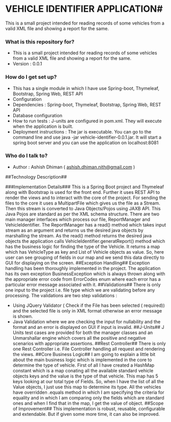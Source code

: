 # VEHICLE IDENTIFIER APPLICATION#
This is a small project intended for reading records of some vehicles from a valid XML file and showing a report for the same.

### What is this repository for? ###

* This is a small project intended for reading records of some vehicles from a valid XML file and showing a report for the same.
* Version : 0.0.1

### How do I get set up? ###

* This has a single module in which I have use Spring-boot, Thymeleaf, Bootstrap, Spring Web, REST API
* Configuration
* Dependencies  : Spring-boot, Thymeleaf, Bootstrap, Spring Web, REST API
* Database configuration
* How to run tests : J-units are configured in pom.xml. They will execute when the application is built.
* Deployment instructions : The jar is executable. You can go to the command line and use java -jar vehicle-identifier-0.0.1.jar. It will start a spring boot server and you can use the application on localhost:8081

### Who do I talk to? ###
* Author : Ashish Dhiman ( ashish.dhiman.nith@gmail.com )

##Technology Description##

###Implementation Details###
This is a Spring Boot project and Thymeleaf along with Bootstrap is used for the front end.
Further it uses REST API to render the views and to interact with the core of the project.
For sending the files to the core it uses a MultipartFile which gives us the file as a Stream. Then this stream is converted to Java Objects/Pojos using JAXB API. This Java Pojos are standard as per the XML schema structure. 
There are two main manager interfaces which process our file, ReportManager and VehicleIdentifier. The ReportManager has a read() method which takes input stream as an argument and returns us the desired java objects by marshalling the stream.
As the read() method returns the desired java objects the application calls VehicleIdentifier.generatReport() method which has the business logic for finding the type of the Vehicle. It returns a map which has VehicleType as key and List of Vehicle objects as value. So, here user can see grouping of fields in our map and we send this data directly to GUI for displaying on the screen.
##Exception Handling##
Exception handling has been thoroughly implemented in the project.
The application has its own exception BusinessException which is always thrown along with the appropriate error code from ErrorCodes enum where each error has a particular error message associated with it.
##Validations##
There is only one input to the project i.e. file type which we are validating before any processing.
The validations are two step validations :
-	Using JQuery Validator ( Check if the File has been selected ( required)) and the selected file is only in XML format otherwise an error message is shown.
-	Java Validation where we are checking the input for nullability and the format and an error is displayed on GUI if input is invalid.
##J-Units##
J Units test cases are provided for both the manager classes and an Unmarshallar engine which covers all the positive and negative scenarios with appropriate assertions.
##Rest Controller##
There is only one Rest Controller i.e. File Controller handling all request and rendering the views.
##Core Business Logic##
I am going to explain a little bit about the main business logic which is implemented in the core to determine the type of vehicle.
First of all I have created a HashMap constant which is a map conating all the available standard vehicle objects keys and the value is the type of that vehicle. This map has 5 keys looking at our total type of Fields.
So, when I have the list of all the Value objects, I just use this map to determine its type.
All the vehicles have overridden .equals method in which I am specifying the criteria for equality and in which I am comparing only the fields which are standard ones and when I find that in the map, I get the value of object.
##Scope of Improvement##
This implementation is robust, reusable, configurable and extendable. But if given some more time, it can also be improved. 